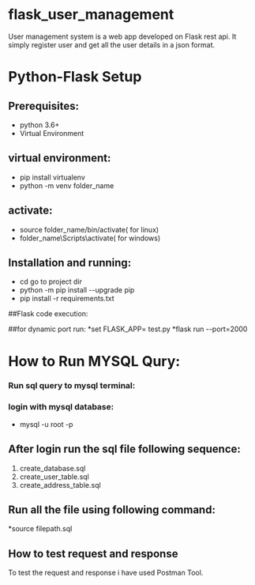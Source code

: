 # flask_user_management

User management system is a web app developed on Flask rest api. It simply register user and get all the user details in a json format.

# Python-Flask Setup
## Prerequisites:
* python 3.6+
* Virtual Environment

## virtual environment:
* pip install virtualenv
* python -m venv folder_name
## activate:
* source folder_name/bin/activate( for linux)
* folder_name\Scripts\activate( for windows)

## Installation and running:
* cd go to project dir
* python -m pip install --upgrade pip
* pip install -r requirements.txt

##Flask code execution:

##for dynamic port run:
*set FLASK_APP= test.py
*flask run --port=2000 

# How to Run MYSQL Qury:

### Run sql query to mysql terminal:

### login with mysql database:
* mysql -u root -p

## After login run the sql file following sequence:
1. create_database.sql
2. create_user_table.sql
3. create_address_table.sql

## Run all the file using following command:
*source filepath.sql

## How to test request and response

To test the request and response i have used Postman Tool.
